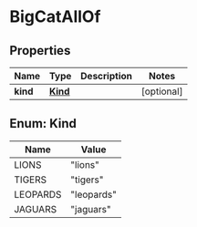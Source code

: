 

# BigCatAllOf


## Properties

| Name | Type | Description | Notes |
|------------ | ------------- | ------------- | -------------|
|**kind** | [**Kind**](#Kind) |  |  [optional] |



## Enum: Kind

| Name | Value |
|---- | -----|
| LIONS | &quot;lions&quot; |
| TIGERS | &quot;tigers&quot; |
| LEOPARDS | &quot;leopards&quot; |
| JAGUARS | &quot;jaguars&quot; |



